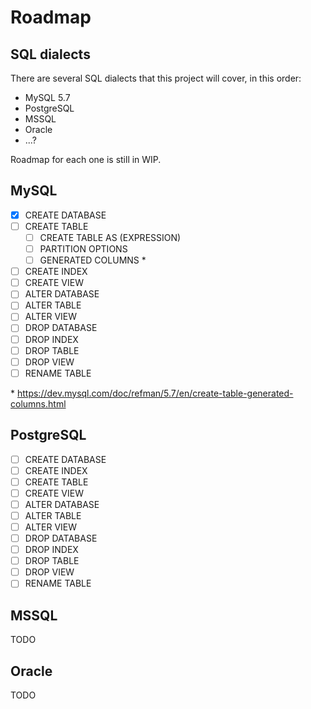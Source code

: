 # Roadmap

## SQL dialects

There are several SQL dialects that this project will cover, in this order:

- MySQL 5.7
- PostgreSQL
- MSSQL
- Oracle
- ...?

Roadmap for each one is still in WIP.

## MySQL

- [X] CREATE DATABASE
- [ ] CREATE TABLE
  - [ ] CREATE TABLE AS (EXPRESSION)
  - [ ] PARTITION OPTIONS
  - [ ] GENERATED COLUMNS *
- [ ] CREATE INDEX
- [ ] CREATE VIEW
- [ ] ALTER DATABASE
- [ ] ALTER TABLE
- [ ] ALTER VIEW
- [ ] DROP DATABASE
- [ ] DROP INDEX
- [ ] DROP TABLE
- [ ] DROP VIEW
- [ ] RENAME TABLE

\* https://dev.mysql.com/doc/refman/5.7/en/create-table-generated-columns.html

## PostgreSQL

- [ ] CREATE DATABASE
- [ ] CREATE INDEX
- [ ] CREATE TABLE
- [ ] CREATE VIEW
- [ ] ALTER DATABASE
- [ ] ALTER TABLE
- [ ] ALTER VIEW
- [ ] DROP DATABASE
- [ ] DROP INDEX
- [ ] DROP TABLE
- [ ] DROP VIEW
- [ ] RENAME TABLE

## MSSQL

TODO

## Oracle

TODO
